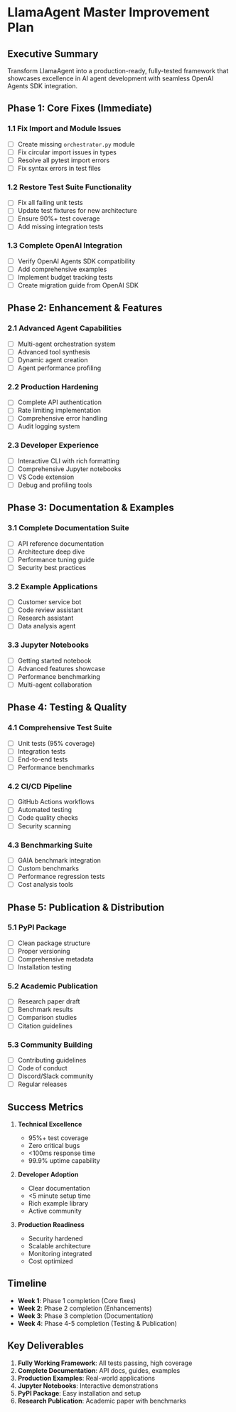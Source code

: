 # LlamaAgent Master Improvement Plan

## Executive Summary
Transform LlamaAgent into a production-ready, fully-tested framework that showcases excellence in AI agent development with seamless OpenAI Agents SDK integration.

## Phase 1: Core Fixes (Immediate)

### 1.1 Fix Import and Module Issues
- [ ] Create missing `orchestrator.py` module
- [ ] Fix circular import issues in types
- [ ] Resolve all pytest import errors
- [ ] Fix syntax errors in test files

### 1.2 Restore Test Suite Functionality
- [ ] Fix all failing unit tests
- [ ] Update test fixtures for new architecture
- [ ] Ensure 90%+ test coverage
- [ ] Add missing integration tests

### 1.3 Complete OpenAI Integration
- [ ] Verify OpenAI Agents SDK compatibility
- [ ] Add comprehensive examples
- [ ] Implement budget tracking tests
- [ ] Create migration guide from OpenAI SDK

## Phase 2: Enhancement & Features

### 2.1 Advanced Agent Capabilities
- [ ] Multi-agent orchestration system
- [ ] Advanced tool synthesis
- [ ] Dynamic agent creation
- [ ] Agent performance profiling

### 2.2 Production Hardening
- [ ] Complete API authentication
- [ ] Rate limiting implementation
- [ ] Comprehensive error handling
- [ ] Audit logging system

### 2.3 Developer Experience
- [ ] Interactive CLI with rich formatting
- [ ] Comprehensive Jupyter notebooks
- [ ] VS Code extension
- [ ] Debug and profiling tools

## Phase 3: Documentation & Examples

### 3.1 Complete Documentation Suite
- [ ] API reference documentation
- [ ] Architecture deep dive
- [ ] Performance tuning guide
- [ ] Security best practices

### 3.2 Example Applications
- [ ] Customer service bot
- [ ] Code review assistant
- [ ] Research assistant
- [ ] Data analysis agent

### 3.3 Jupyter Notebooks
- [ ] Getting started notebook
- [ ] Advanced features showcase
- [ ] Performance benchmarking
- [ ] Multi-agent collaboration

## Phase 4: Testing & Quality

### 4.1 Comprehensive Test Suite
- [ ] Unit tests (95% coverage)
- [ ] Integration tests
- [ ] End-to-end tests
- [ ] Performance benchmarks

### 4.2 CI/CD Pipeline
- [ ] GitHub Actions workflows
- [ ] Automated testing
- [ ] Code quality checks
- [ ] Security scanning

### 4.3 Benchmarking Suite
- [ ] GAIA benchmark integration
- [ ] Custom benchmarks
- [ ] Performance regression tests
- [ ] Cost analysis tools

## Phase 5: Publication & Distribution

### 5.1 PyPI Package
- [ ] Clean package structure
- [ ] Proper versioning
- [ ] Comprehensive metadata
- [ ] Installation testing

### 5.2 Academic Publication
- [ ] Research paper draft
- [ ] Benchmark results
- [ ] Comparison studies
- [ ] Citation guidelines

### 5.3 Community Building
- [ ] Contributing guidelines
- [ ] Code of conduct
- [ ] Discord/Slack community
- [ ] Regular releases

## Success Metrics

1. **Technical Excellence**
   - 95%+ test coverage
   - Zero critical bugs
   - <100ms response time
   - 99.9% uptime capability

2. **Developer Adoption**
   - Clear documentation
   - <5 minute setup time
   - Rich example library
   - Active community

3. **Production Readiness**
   - Security hardened
   - Scalable architecture
   - Monitoring integrated
   - Cost optimized

## Timeline

- **Week 1**: Phase 1 completion (Core fixes)
- **Week 2**: Phase 2 completion (Enhancements)
- **Week 3**: Phase 3 completion (Documentation)
- **Week 4**: Phase 4-5 completion (Testing & Publication)

## Key Deliverables

1. **Fully Working Framework**: All tests passing, high coverage
2. **Complete Documentation**: API docs, guides, examples
3. **Production Examples**: Real-world applications
4. **Jupyter Notebooks**: Interactive demonstrations
5. **PyPI Package**: Easy installation and setup
6. **Research Publication**: Academic paper with benchmarks
